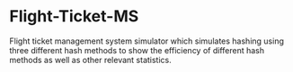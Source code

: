 # Flight-Ticket-MS
Flight ticket management system simulator which simulates hashing using three different hash methods to show the efficiency of different hash methods as well as other relevant statistics.
